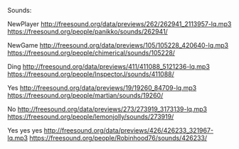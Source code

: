 Sounds:

NewPlayer
http://freesound.org/data/previews/262/262941_2113957-lq.mp3
https://freesound.org/people/panikko/sounds/262941/

NewGame
http://freesound.org/data/previews/105/105228_420640-lq.mp3
https://freesound.org/people/chimerical/sounds/105228/

Ding
http://freesound.org/data/previews/411/411088_5121236-lq.mp3
https://freesound.org/people/InspectorJ/sounds/411088/

Yes
http://freesound.org/data/previews/19/19260_84709-lq.mp3
https://freesound.org/people/martian/sounds/19260/

No
http://freesound.org/data/previews/273/273919_3173139-lq.mp3
https://freesound.org/people/lemonjolly/sounds/273919/

Yes yes yes
http://freesound.org/data/previews/426/426233_321967-lq.mp3
https://freesound.org/people/Robinhood76/sounds/426233/
